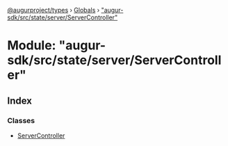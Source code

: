 [@augurproject/types](../README.md) › [Globals](../globals.md) › ["augur-sdk/src/state/server/ServerController"](_augur_sdk_src_state_server_servercontroller_.md)

# Module: "augur-sdk/src/state/server/ServerController"

## Index

### Classes

* [ServerController](../classes/_augur_sdk_src_state_server_servercontroller_.servercontroller.md)
